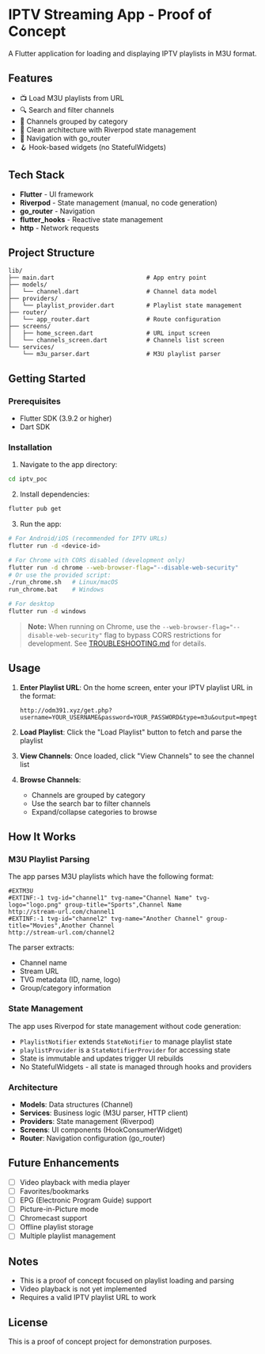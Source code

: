 # IPTV Streaming App - Proof of Concept

A Flutter application for loading and displaying IPTV playlists in M3U format.

## Features

- 📺 Load M3U playlists from URL
- 🔍 Search and filter channels
- 📂 Channels grouped by category
- 🎯 Clean architecture with Riverpod state management
- 🧭 Navigation with go_router
- 🪝 Hook-based widgets (no StatefulWidgets)

## Tech Stack

- **Flutter** - UI framework
- **Riverpod** - State management (manual, no code generation)
- **go_router** - Navigation
- **flutter_hooks** - Reactive state management
- **http** - Network requests

## Project Structure

```
lib/
├── main.dart                          # App entry point
├── models/
│   └── channel.dart                   # Channel data model
├── providers/
│   └── playlist_provider.dart         # Playlist state management
├── router/
│   └── app_router.dart                # Route configuration
├── screens/
│   ├── home_screen.dart               # URL input screen
│   └── channels_screen.dart           # Channels list screen
└── services/
    └── m3u_parser.dart                # M3U playlist parser
```

## Getting Started

### Prerequisites

- Flutter SDK (3.9.2 or higher)
- Dart SDK

### Installation

1. Navigate to the app directory:
```bash
cd iptv_poc
```

2. Install dependencies:
```bash
flutter pub get
```

3. Run the app:
```bash
# For Android/iOS (recommended for IPTV URLs)
flutter run -d <device-id>

# For Chrome with CORS disabled (development only)
flutter run -d chrome --web-browser-flag="--disable-web-security"
# Or use the provided script:
./run_chrome.sh   # Linux/macOS
run_chrome.bat    # Windows

# For desktop
flutter run -d windows
```

> **Note:** When running on Chrome, use the `--web-browser-flag="--disable-web-security"` flag to bypass CORS restrictions for development. See [TROUBLESHOOTING.md](TROUBLESHOOTING.md) for details.

## Usage

1. **Enter Playlist URL**: On the home screen, enter your IPTV playlist URL in the format:
   ```
   http://odm391.xyz/get.php?username=YOUR_USERNAME&password=YOUR_PASSWORD&type=m3u&output=mpegts
   ```

2. **Load Playlist**: Click the "Load Playlist" button to fetch and parse the playlist

3. **View Channels**: Once loaded, click "View Channels" to see the channel list

4. **Browse Channels**: 
   - Channels are grouped by category
   - Use the search bar to filter channels
   - Expand/collapse categories to browse

## How It Works

### M3U Playlist Parsing

The app parses M3U playlists which have the following format:

```
#EXTM3U
#EXTINF:-1 tvg-id="channel1" tvg-name="Channel Name" tvg-logo="logo.png" group-title="Sports",Channel Name
http://stream-url.com/channel1
#EXTINF:-1 tvg-id="channel2" tvg-name="Another Channel" group-title="Movies",Another Channel
http://stream-url.com/channel2
```

The parser extracts:
- Channel name
- Stream URL
- TVG metadata (ID, name, logo)
- Group/category information

### State Management

The app uses Riverpod for state management without code generation:

- `PlaylistNotifier` extends `StateNotifier` to manage playlist state
- `playlistProvider` is a `StateNotifierProvider` for accessing state
- State is immutable and updates trigger UI rebuilds
- No StatefulWidgets - all state is managed through hooks and providers

### Architecture

- **Models**: Data structures (Channel)
- **Services**: Business logic (M3U parser, HTTP client)
- **Providers**: State management (Riverpod)
- **Screens**: UI components (HookConsumerWidget)
- **Router**: Navigation configuration (go_router)

## Future Enhancements

- [ ] Video playback with media player
- [ ] Favorites/bookmarks
- [ ] EPG (Electronic Program Guide) support
- [ ] Picture-in-Picture mode
- [ ] Chromecast support
- [ ] Offline playlist storage
- [ ] Multiple playlist management

## Notes

- This is a proof of concept focused on playlist loading and parsing
- Video playback is not yet implemented
- Requires a valid IPTV playlist URL to work

## License

This is a proof of concept project for demonstration purposes.

